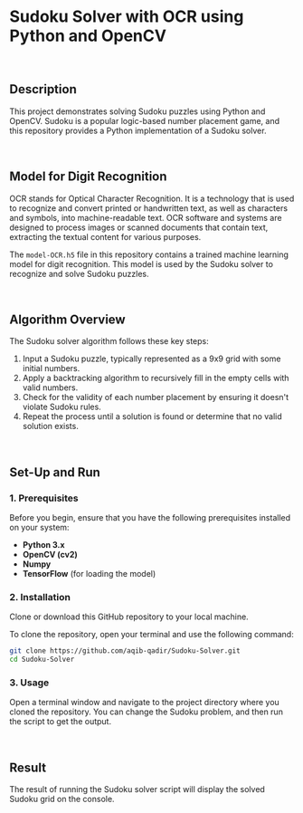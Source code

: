 # Sudoku Solver with OCR using Python and OpenCV

<br/>

## Description
This project demonstrates solving Sudoku puzzles using Python and OpenCV. Sudoku is a popular logic-based number placement game, and this repository provides a Python implementation of a Sudoku solver. 

<br/>

## Model for Digit Recognition
OCR stands for Optical Character Recognition. It is a technology that is used to recognize and convert printed or handwritten text, as well as characters and symbols, into machine-readable text. OCR software and systems are designed to process images or scanned documents that contain text, extracting the textual content for various purposes.

The `model-OCR.h5` file in this repository contains a trained machine learning model for digit recognition. This model is used by the Sudoku solver to recognize and solve Sudoku puzzles.

<br/>

## Algorithm Overview
The Sudoku solver algorithm follows these key steps:

1. Input a Sudoku puzzle, typically represented as a 9x9 grid with some initial numbers.
2. Apply a backtracking algorithm to recursively fill in the empty cells with valid numbers.
3. Check for the validity of each number placement by ensuring it doesn't violate Sudoku rules.
4. Repeat the process until a solution is found or determine that no valid solution exists.

<br/>

## Set-Up and Run
### 1. Prerequisites
Before you begin, ensure that you have the following prerequisites installed on your system:

- **Python 3.x**
- **OpenCV (cv2)**
- **Numpy**
- **TensorFlow** (for loading the model)

### 2. Installation
Clone or download this GitHub repository to your local machine.

To clone the repository, open your terminal and use the following command:
   ```bash
   git clone https://github.com/aqib-qadir/Sudoku-Solver.git
   cd Sudoku-Solver
   ```

### 3. Usage
Open a terminal window and navigate to the project directory where you cloned the repository. You can change the Sudoku problem, and then run the script to get the output. 

<br/>

## Result
The result of running the Sudoku solver script will display the solved Sudoku grid on the console. 
